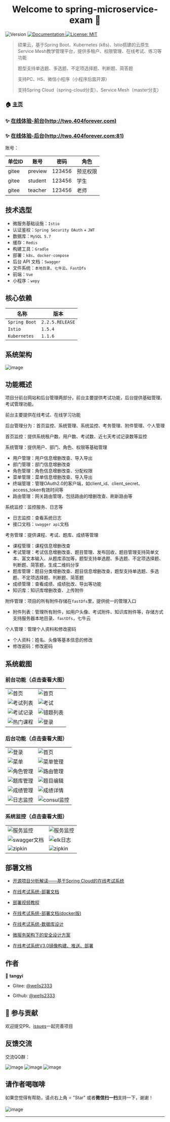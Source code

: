 <h1 align="center">Welcome to spring-microservice-exam 👋</h1>
<p>
  <img alt="Version" src="https://img.shields.io/badge/version-4.0.0-blue.svg?cacheSeconds=2592000" />
  <a href="https://www.kancloud.cn/tangyi/spring-microservice-exam/1322864" target="_blank">
    <img alt="Documentation" src="https://img.shields.io/badge/documentation-yes-brightgreen.svg" />
  </a>
  <a href="#" target="_blank">
    <img alt="License: MIT" src="https://img.shields.io/badge/License-MIT-yellow.svg" />
  </a>
</p>

> 硕果云，基于Spring Boot、Kubernetes (k8s)、Istio搭建的云原生Service Mesh教学管理平台，提供多租户、权限管理、在线考试、练习等功能
>
> 题型支持单选题、多选题、不定项选择题、判断题、简答题
>
> 支持PC、H5、微信小程序（小程序后面开源）
>
> 支持Spring Cloud（spring-cloud分支）、Service Mesh（master分支）

### 🏠 [主页](https://gitee.com/wells2333/spring-microservice-exam)

### ✨ [在线体验-前台(http://two.404forever.com)](http://two.404forever.com/)

### ✨ [在线体验-后台(http://two.404forever.com:81)](http://two.404forever.com:81)

账号：

|   单位ID   |      账号      |   密码   |   角色    |
| --------- | -------- | -------- | -------- |
|  gitee  |  preview  | 123456  |  预览权限|
|  gitee  |  student  | 123456  |  学生  |
|  gitee  |  teacher  | 123456  |  老师  |

## 技术选型

- 微服务基础设施：`Istio`
- 认证鉴权：`Spring Security OAuth` + `JWT`
- 数据库：`MySQL 5.7`
- 缓存：`Redis`
- 构建工具：`Gradle`
- 部署：`k8s`、`docker-compose`
- 后台 API 文档：`Swagger`
- 文件系统：`本地目录`、`七牛云`、`FastDfs`
- 前端：`Vue`
- 小程序：`wepy`

## 核心依赖

|      名称      |   版本    |
| --------- | -------- |
| `Spring Boot`    | `2.2.5.RELEASE`  |
| `Istio`   | `1.5.4`  |
| `Kubernetes`   | `1.1.6`  |

## 系统架构

![image](docs/images/系统架构图v3.0.png)

## 功能概述

项目分前台网站和后台管理两部分，前台主要提供考试功能，后台提供基础管理、考试管理功能。

前台主要提供在线考试、在线学习功能

后台管理分为：首页监控、系统管理、系统监控、考务管理、附件管理、个人管理

首页监控：提供系统租户数、用户数、考试数、近七天考试记录数等监控

系统管理：提供用户、部门、角色、权限等基础管理
- 用户管理：用户信息增删改查、导入导出
- 部门管理：部门信息增删改查
- 角色管理：角色信息增删改查、分配权限
- 菜单管理：菜单信息增删改查、导入导出
- 终端管理：管理OAuth2.0的客户端，如client_id、client_secret、access_token有效时间等
- 路由管理：网关路由管理，包括路由的增删改查、刷新路由等

系统监控：监控服务、日志等
- 日志监控：查看系统日志
- 接口文档：`swagger api`文档

考务管理：提供课程、考试、题库、成绩等管理
- 课程管理：课程信息增删改查
- 考试管理：考试信息增删改查、题目管理、发布回收，题目管理支持简单文本、富文本输入、从题库添加等，题型支持单选题、多选题、不定项选择题、判断题、简答题，生成二维码分享
- 题库管理：题目分类增删改查、题目信息增删改查，题型支持单选题、多选题、不定项选择题、判断题、简答题
- 成绩管理：查看成绩、成绩批改、导出等功能
- 知识库：知识库增删改查、上传附件

附件管理：项目的所有附件存储在`fastDfs`里，提供统一的管理入口
- 附件列表：管理所有附件，如用户头像、考试附件、知识库附件等，存储方式支持服务器本地目录、`fastDfs`，七牛云

个人管理：管理个人资料和修改密码
- 个人资料：姓名、头像等基本信息的修改
- 修改密码：修改密码

## 系统截图

### 前台功能（点击查看大图）

<table>
	<tr>
	    <td><img src="https://gitee.com/wells2333/spring-microservice-exam/raw/master/docs/images/image_web.png" alt="首页"/></td>
        <td><img src="https://gitee.com/wells2333/spring-microservice-exam/raw/master/docs/images/image_web_home.png" alt="首页"/></td>
    </tr>
    <tr>
        <td><img src="https://gitee.com/wells2333/spring-microservice-exam/raw/master/docs/images/image_web_exams.png" alt="考试列表"/></td>
        <td><img src="https://gitee.com/wells2333/spring-microservice-exam/raw/master/docs/images/image_web_exam.png" alt="考试"/></td>
    </tr>
    <tr>
        <td><img src="https://gitee.com/wells2333/spring-microservice-exam/raw/master/docs/images/image_web_record.png" alt="考试记录"/></td>
        <td><img src="https://gitee.com/wells2333/spring-microservice-exam/raw/master/docs/images/image_web_incorrect_answer.png" alt="错题列表"/></td>
    </tr>
    <tr>
        <td><img src="https://gitee.com/wells2333/spring-microservice-exam/raw/master/docs/images/image_web_courses.png" alt="热门课程"/></td>
        <td><img src="https://gitee.com/wells2333/spring-microservice-exam/raw/master/docs/images/image_web_login.png" alt="登录"/></td>
    </tr>
</table>

### 后台功能（点击查看大图）

<table>
	<tr>
        <td><img src="https://gitee.com/wells2333/spring-microservice-exam/raw/master/docs/images/image_ui_login.png" alt="登录"/></td>
        <td><img src="https://gitee.com/wells2333/spring-microservice-exam/raw/master/docs/images/image_ui_exam.png" alt="首页"/></td>
    </tr>
    <tr>
        <td><img src="https://gitee.com/wells2333/spring-microservice-exam/raw/master/docs/images/image_ui_menu.png" alt="菜单"/></td>
        <td><img src="https://gitee.com/wells2333/spring-microservice-exam/raw/master/docs/images/image_ui_menu_manage.png" alt="菜单管理"/></td>
    </tr>
    <tr>
        <td><img src="https://gitee.com/wells2333/spring-microservice-exam/raw/master/docs/images/image_ui_role_manage.png" alt="角色管理"/></td>
        <td><img src="https://gitee.com/wells2333/spring-microservice-exam/raw/master/docs/images/image_ui_route_manage.png" alt="路由管理"/></td>
    </tr>
    <tr>
        <td><img src="https://gitee.com/wells2333/spring-microservice-exam/raw/master/docs/images/image_ui_subjects_manage.png" alt="题库管理"/></td>
        <td><img src="https://gitee.com/wells2333/spring-microservice-exam/raw/master/docs/images/image_ui_subjects_rich_edit.png" alt="题目编辑"/></td>
    </tr>
    <tr>
        <td><img src="https://gitee.com/wells2333/spring-microservice-exam/raw/master/docs/images/image_ui_score_manage.png" alt="成绩管理"/></td>
        <td><img src="https://gitee.com/wells2333/spring-microservice-exam/raw/master/docs/images/image_ui_score_detail.png" alt="成绩详情"/></td>
    </tr>
    <tr>
        <td><img src="https://gitee.com/wells2333/spring-microservice-exam/raw/master/docs/images/image_ui_log_manage.png" alt="日志监控"/></td>
        <td><img src="https://gitee.com/wells2333/spring-microservice-exam/raw/master/docs/images/image_ui_consul.png" alt="consul监控"/></td>
    </tr>
</table>

### 系统监控（点击查看大图）

<table>
	<tr>
        <td><img src="https://gitee.com/wells2333/spring-microservice-exam/raw/master/docs/images/image_ui_spring_boot_admin.png" alt="服务监控"/></td>
        <td><img src="https://gitee.com/wells2333/spring-microservice-exam/raw/master/docs/images/image_ui_spring_boot_admin01.png" alt="服务监控"/></td>
    </tr>
    <tr>
        <td><img src="https://gitee.com/wells2333/spring-microservice-exam/raw/master/docs/images/image_ui_swagger.png" alt="swagger文档"/></td>
        <td><img src="https://gitee.com/wells2333/spring-microservice-exam/raw/master/docs/images/image_ui_elk.png" alt="elk日志"/></td>
    </tr>
    <tr>
        <td><img src="https://gitee.com/wells2333/spring-microservice-exam/raw/master/docs/images/image_ui_zipkin1.png" alt="zipkin"/></td>
        <td><img src="https://gitee.com/wells2333/spring-microservice-exam/raw/master/docs/images/image_ui_zipkin2.png" alt="zipkin"/></td>
    </tr>
</table>

## 部署文档

- [开源项目分析解读——基于Spring Cloud的在线考试系统](https://blog.csdn.net/chengqiuming/article/details/102991984)

- [在线考试系统-部署文档](https://www.kancloud.cn/tangyi/spring-microservice-exam/1322870)

- [部署视频教程](https://www.kancloud.cn/tangyi/spring-microservice-exam/1519487)

- [在线考试系统-部署文档(docker版)](https://www.kancloud.cn/tangyi/spring-microservice-exam/1322869)

- [在线考试系统-数据库设计](https://www.kancloud.cn/tangyi/spring-microservice-exam/1322868)

- [微服务架构下的安全设计方案](http://ehedgehog.net/2019/03/23/%E5%BE%AE%E6%9C%8D%E5%8A%A1%E6%9E%B6%E6%9E%84%E4%B8%8B%E7%9A%84%E5%AE%89%E5%85%A8%E8%AE%BE%E8%AE%A1%E6%96%B9%E6%A1%88/)

- [在线考试系统V3.0镜像构建、推送、部署](http://ehedgehog.net/2019/04/22/%E5%9C%A8%E7%BA%BF%E8%80%83%E8%AF%95%E7%B3%BB%E7%BB%9FV2.0%E9%95%9C%E5%83%8F%E6%9E%84%E5%BB%BA%E3%80%81%E6%8E%A8%E9%80%81%E3%80%81%E9%83%A8%E7%BD%B2/)

## 作者

👤 **tangyi**

* Gitee: [@wells2333](https://gitee.com/wells2333)

* Github: [@wells2333](https://github.com/wells2333)

## 🤝 参与贡献

欢迎提交PR、[issues](https://gitee.com/wells2333/spring-microservice-exam/issues)一起完善项目

## 反馈交流

交流QQ群：

 ![image](docs/images/qq.png) ![image](docs/images/qq_new.png) ![image](docs/images/qq_3.png)  
 
## 请作者喝咖啡

如果您觉得有帮助，请点右上角 ⭐️ "Star" 或者**微信扫一扫**支持一下，谢谢！

 ![image](docs/images/wechat.png)

***
